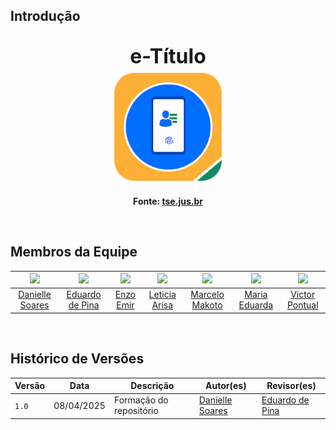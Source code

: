## Introdução

<div align="center">
  <font size="6"><p style="text-align: center; margin-bottom: 5px;"><b>e-Título</b></p></font>
</div>
<div align="center">
<img src="docs/assets/etitulo_logo.png" style=" max-width: 35%; margin-bottom: 5px;">
</div>
<div align="center">
<p style="text-align: center;">
  <b>Fonte: <a href="https://www.tse.jus.br/servicos-eleitorais/servicos/aplicativo-e-titulo ">tse.jus.br </a></b>
</p>
</div>

<br>

## Membros da Equipe

| [![](https://avatars.githubusercontent.com/danielle-soaress)](https://github.com/danielle-soaress) | [![](https://avatars.githubusercontent.com/eduardodpms)](https://github.com/eduardodpms) | [![](https://avatars.githubusercontent.com/EnzoEmir)](https://github.com/EnzoEmir) | [![](https://avatars.githubusercontent.com/Leticia-Arisa-K-Higa)](https://github.com/Leticia-Arisa-K-Higa) | [![](https://avatars.githubusercontent.com/MM4k)](https://github.com/MM4k) | [![](https://avatars.githubusercontent.com/dudaa28)](https://github.com/dudaa28) | [![](https://avatars.githubusercontent.com/VictorPontual)](https://github.com/VictorPontual) |
|:-------------------------------------------------------------:|:-----------------------------------------------------------:|:-----------------------------------------------------------:|:-----------------------------------------------------------:|:-----------------------------------------------------------:|:-----------------------------------------------------------:|:-----------------------------------------------------------:|
| [Danielle Soares](https://github.com/danielle-soaress) | [Eduardo de Pina](https://github.com/eduardodpms) | [Enzo Emir](https://github.com/EnzoEmir) | [Leticia Arisa](https://github.com/Leticia-Arisa-K-Higa) | [Marcelo Makoto](https://github.com/MM4k) | [Maria Eduarda](https://github.com/dudaa28) | [Victor Pontual](https://github.com/VictorPontual) |

<br>

## Histórico de Versões

| Versão | Data | Descrição | Autor(es) |  Revisor(es)  |
| ------ | ------------- | ---------------------------------- | ------------- | ------------- |
| `1.0`  |  08/04/2025 | Formação do repositório | [Danielle Soares](https://github.com/danielle-soaress) | [Eduardo de Pina](https://github.com/eduardodpms) |